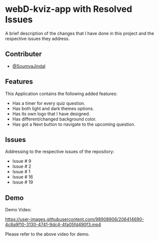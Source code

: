 
# webD-kviz-app with Resolved Issues

A brief description of the changes that I have done in this project 
and the respective issues they address.


## Contributer

- [@SoumyaJindal](https://github.com/soumyajindal0707)


## Features

This Application contains the following added features:

- Has a timer for every quiz question.
- Has both light and dark themes options.
- Has its own logo that I have designed.
- Has different/changed background color.
- Has got a Next button to navigate to the upcoming question.

## Issues

Addressing to the respective issues of the repository:
- Issue # 9
- Issue # 2
- Issue # 1
- Issue # 16
- Issue # 19

## Demo

Demo Video:




https://user-images.githubusercontent.com/98908906/206414690-4c8a9f10-3130-4741-9dc4-4fa05fd490f3.mp4



Please refer to the above video for demo.
